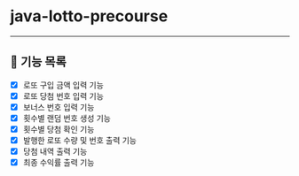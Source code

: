 # java-lotto-precourse

-----

## 🎯 기능 목록
- [x] 로또 구입 금액 입력 기능
- [x] 로또 당첨 번호 입력 기능
- [x] 보너스 번호 입력 기능
- [x] 횟수별 랜덤 번호 생성 기능
- [x] 횟수별 당첨 확인 기능
- [x] 발행한 로또 수량 및 번호 출력 기능
- [x] 당첨 내역 출력 기능
- [x] 최종 수익률 출력 기능